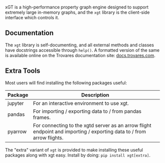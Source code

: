 xGT is a high-performance property graph engine designed to support extremely large in-memory graphs, and the `xgt` library is the client-side interface which controls it.

## Documentation

The `xgt` library is self-documenting, and all external methods and classes have docstrings accessible through `help()`.
A formatted version of the same is available online on the Trovares documentation site: [docs.trovares.com](http://docs.trovares.com/).

## Extra Tools

Most users will find installing the following packages useful:

| Package | Description |
| ------- | ----------- |
| jupyter | For an interactive environment to use xgt. |
| pandas  | For importing / exporting data to / from pandas frames. |
| pyarrow | For connecting to the xgtd server as an arrow flight endpoint and importing / exporting data to / from arrow flights. |

The "extra" variant of `xgt` is provided to make installing these useful packages along with xgt easy.  Install by doing: `pip install xgt[extra]`.
